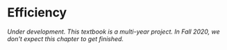 # Efficiency

*Under development.  This textbook is a multi-year project.  In
Fall 2020, we don't expect this chapter to get finished.*
